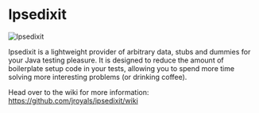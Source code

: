 Ipsedixit
=========

![Ipsedixit](http://ipsedixit.fragstealers.com/images/ipsedixit.jpg)

Ipsedixit is a lightweight provider of arbitrary data, stubs and dummies for your Java testing pleasure. It is designed to reduce the amount of boilerplate setup code in your tests, allowing you to spend more time solving more interesting problems (or drinking coffee).

Head over to the wiki for more information: https://github.com/jroyals/ipsedixit/wiki
